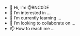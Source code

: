 - 👋 Hi, I’m @BNC0DE
- 👀 I’m interested in ...
- 🌱 I’m currently learning ...
- 💞️ I’m looking to collaborate on ...
- 📫 How to reach me ...

<!---
BNC0DE/BNC0DE is a ✨ special ✨ repository because its `README.md` (this file) appears on your GitHub profile.
You can click the Preview link to take a look at your changes.
-->

